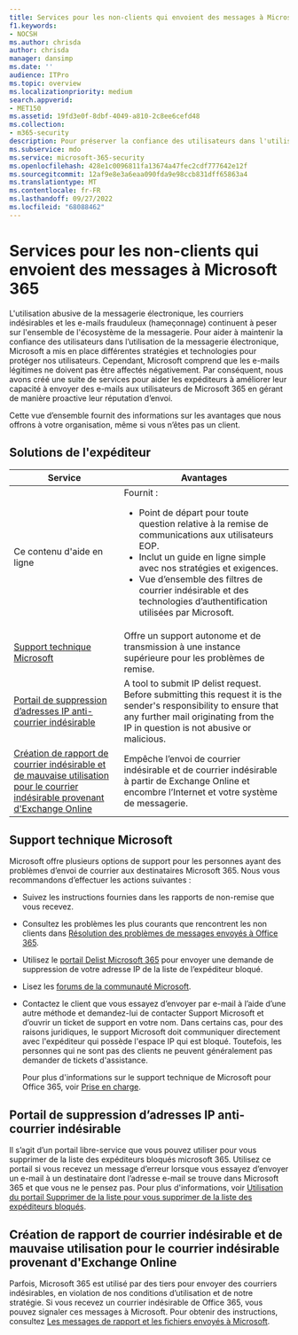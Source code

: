 ```yaml
---
title: Services pour les non-clients qui envoient des messages à Microsoft 365
f1.keywords:
- NOCSH
ms.author: chrisda
author: chrisda
manager: dansimp
ms.date: ''
audience: ITPro
ms.topic: overview
ms.localizationpriority: medium
search.appverid:
- MET150
ms.assetid: 19fd3e0f-8dbf-4049-a810-2c8ee6cefd48
ms.collection:
- m365-security
description: Pour préserver la confiance des utilisateurs dans l'utilisation de la messagerie électronique, Microsoft a mis en place diverses stratégies et technologies pour aider à protéger ses utilisateurs.
ms.subservice: mdo
ms.service: microsoft-365-security
ms.openlocfilehash: 428e1c0096811fa13674a47fec2cdf777642e12f
ms.sourcegitcommit: 12af9e8e3a6eaa090fda9e98ccb831dff65863a4
ms.translationtype: MT
ms.contentlocale: fr-FR
ms.lasthandoff: 09/27/2022
ms.locfileid: "68088462"
---
```

# <a name="services-for-non-customers-sending-mail-to-microsoft-365"></a>Services pour les non-clients qui envoient des messages à Microsoft 365

L'utilisation abusive de la messagerie électronique, les courriers indésirables et les e-mails frauduleux (hameçonnage) continuent à peser sur l'ensemble de l'écosystème de la messagerie. Pour aider à maintenir la confiance des utilisateurs dans l’utilisation de la messagerie électronique, Microsoft a mis en place différentes stratégies et technologies pour protéger nos utilisateurs. Cependant, Microsoft comprend que les e-mails légitimes ne doivent pas être affectés négativement. Par conséquent, nous avons créé une suite de services pour aider les expéditeurs à améliorer leur capacité à envoyer des e-mails aux utilisateurs de Microsoft 365 en gérant de manière proactive leur réputation d’envoi.

Cette vue d’ensemble fournit des informations sur les avantages que nous offrons à votre organisation, même si vous n’êtes pas un client.

## <a name="sender-solutions"></a>Solutions de l'expéditeur

|Service|Avantages|
|---|---|
|Ce contenu d'aide en ligne|Fournit : <ul><li>Point de départ pour toute question relative à la remise de communications aux utilisateurs EOP.</li><li>Inclut un guide en ligne simple avec nos stratégies et exigences.</li><li>Vue d’ensemble des filtres de courrier indésirable et des technologies d’authentification utilisées par Microsoft.</li><ul>|
|[Support technique Microsoft](#microsoft-support)|Offre un support autonome et de transmission à une instance supérieure pour les problèmes de remise.|
|[Portail de suppression d’adresses IP anti-courrier indésirable](#anti-spam-ip-delist-portal)|A tool to submit IP delist request. Before submitting this request it is the sender's responsibility to ensure that any further mail originating from the IP in question is not abusive or malicious.|
|[Création de rapport de courrier indésirable et de mauvaise utilisation pour le courrier indésirable provenant d'Exchange Online](#abuse-and-spam-reporting-for-junk-email-originating-from-exchange-online)|Empêche l’envoi de courrier indésirable et de courrier indésirable à partir de Exchange Online et encombre l’Internet et votre système de messagerie.|

## <a name="microsoft-support"></a>Support technique Microsoft

Microsoft offre plusieurs options de support pour les personnes ayant des problèmes d’envoi de courrier aux destinataires Microsoft 365. Nous vous recommandons d’effectuer les actions suivantes :

- Suivez les instructions fournies dans les rapports de non-remise que vous recevez.

- Consultez les problèmes les plus courants que rencontrent les non clients dans [Résolution des problèmes de messages envoyés à Office 365](troubleshooting-mail-sent-to-office-365.md).

- Utilisez le [portail Delist Microsoft 365](https://sender.office.com) pour envoyer une demande de suppression de votre adresse IP de la liste de l’expéditeur bloqué.

- Lisez les [forums de la communauté Microsoft](https://community.office365.com/f/).

- Contactez le client que vous essayez d’envoyer par e-mail à l’aide d’une autre méthode et demandez-lui de contacter Support Microsoft et d’ouvrir un ticket de support en votre nom. Dans certains cas, pour des raisons juridiques, le support Microsoft doit communiquer directement avec l'expéditeur qui possède l'espace IP qui est bloqué. Toutefois, les personnes qui ne sont pas des clients ne peuvent généralement pas demander de tickets d'assistance.

  Pour plus d'informations sur le support technique de Microsoft pour Office 365, voir [Prise en charge](/office365/servicedescriptions/office-365-platform-service-description/support).

## <a name="anti-spam-ip-delist-portal"></a>Portail de suppression d’adresses IP anti-courrier indésirable

Il s’agit d’un portail libre-service que vous pouvez utiliser pour vous supprimer de la liste des expéditeurs bloqués microsoft 365. Utilisez ce portail si vous recevez un message d’erreur lorsque vous essayez d’envoyer un e-mail à un destinataire dont l’adresse e-mail se trouve dans Microsoft 365 et que vous ne le pensez pas. Pour plus d'informations, voir [Utilisation du portail Supprimer de la liste pour vous supprimer de la liste des expéditeurs bloqués](use-the-delist-portal-to-remove-yourself-from-the-office-365-blocked-senders-lis.md).

## <a name="abuse-and-spam-reporting-for-junk-email-originating-from-exchange-online"></a>Création de rapport de courrier indésirable et de mauvaise utilisation pour le courrier indésirable provenant d'Exchange Online

Parfois, Microsoft 365 est utilisé par des tiers pour envoyer des courriers indésirables, en violation de nos conditions d’utilisation et de notre stratégie. Si vous recevez un courrier indésirable de Office 365, vous pouvez signaler ces messages à Microsoft. Pour obtenir des instructions, consultez [Les messages de rapport et les fichiers envoyés à Microsoft](report-junk-email-messages-to-microsoft.md).
